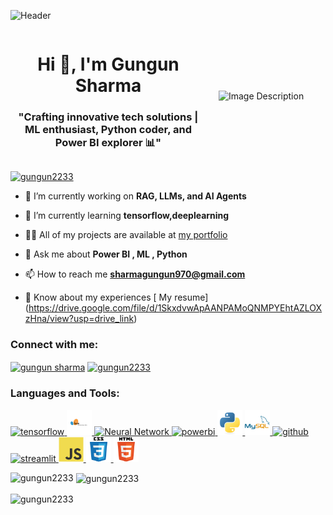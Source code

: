![Header](https://i.imgur.com/9XAhuXl.png)
<div style="overflow: hidden; display: flex; flex-direction: row-reverse; align-items: center;">
    <img src="https://miro.medium.com/v2/resize:fit:640/format:webp/1*vBi4Ycgdn5t3lu2SvQXuog.gif" alt="Image Description" style="width: 400px; margin-left: 20px;">
    <div>
        <h1 align="center">Hi 👋, I'm Gungun Sharma</h1>
        <h3 align="center">"Crafting innovative tech solutions | ML enthusiast, Python coder, and Power BI explorer 📊"</h3>
    </div>
</div>



<p align="left"> <a href="https://github.com/ryo-ma/github-profile-trophy"><img src="https://github-profile-trophy.vercel.app/?username=gungun2233" alt="gungun2233" /></a> </p>

- 🔭 I’m currently working on **RAG, LLMs, and AI Agents**

- 🌱 I’m currently learning **tensorflow,deeplearning**

- 👨‍💻 All of my projects are available at [my portfolio](https://gungun2233.github.io/my-portfolio/)

- 💬 Ask me about **Power BI , ML , Python**

- 📫 How to reach me **sharmagungun970@gmail.com**

- 📄 Know about my experiences  [ My resume] (https://drive.google.com/file/d/1SkxdvwApAANPAMoQNMPYEhtAZLOXzHna/view?usp=drive_link)

<h3 align="left">Connect with me:</h3>
<p align="left">
<a href="https://linkedin.com/in/gungun sharma" target="blank"><img align="center" src="https://raw.githubusercontent.com/rahuldkjain/github-profile-readme-generator/master/src/images/icons/Social/linked-in-alt.svg" alt="gungun sharma" height="30" width="40" /></a>
<a href="https://www.leetcode.com/gungun2233" target="blank"><img align="center" src="https://raw.githubusercontent.com/rahuldkjain/github-profile-readme-generator/master/src/images/icons/Social/leet-code.svg" alt="gungun2233" height="30" width="40" /></a>
</p>

<h3 align="left">Languages and Tools:</h3>
<a href="https://www.tensorflow.org" target="_blank" rel="noreferrer"> 
    <img src="https://www.vectorlogo.zone/logos/tensorflow/tensorflow-icon.svg" alt="tensorflow" width="40" height="40"/> 
</a>  
<a href="https://scikit-learn.org/" target="_blank" rel="noreferrer">
    <img src="https://raw.githubusercontent.com/scikit-learn/scikit-learn/main/doc/logos/scikit-learn-logo.svg" alt="scikit-learn" width="40" height="40"/>
</a>  
<a href="https://en.wikipedia.org/wiki/Artificial_neural_network" target="_blank" rel="noreferrer">
    <img src="https://upload.wikimedia.org/wikipedia/commons/thumb/e/e4/Artificial_neural_network.svg/512px-Artificial_neural_network.svg.png" alt="Neural Network" width="40" height="40"/>
</a>  
<a href="https://powerbi.microsoft.com/" target="_blank" rel="noreferrer">
    <img src="https://upload.wikimedia.org/wikipedia/commons/c/cf/New_Power_BI_Logo.svg" alt="powerbi" width="40" height="40"/>
</a>  
<a href="https://www.python.org" target="_blank" rel="noreferrer"> 
    <img src="https://raw.githubusercontent.com/devicons/devicon/master/icons/python/python-original.svg" alt="python" width="40" height="40"/> 
</a>  
<a href="https://www.mysql.com/" target="_blank" rel="noreferrer"> 
    <img src="https://raw.githubusercontent.com/devicons/devicon/master/icons/mysql/mysql-original-wordmark.svg" alt="mysql" width="40" height="40"/> 
</a>  
<a href="https://github.com/" target="_blank" rel="noreferrer">
    <img src="https://github.githubassets.com/images/modules/logos_page/GitHub-Mark.png" alt="github" width="40" height="40"/>
</a>  
<a href="https://streamlit.io/" target="_blank" rel="noreferrer">
    <img src="https://streamlit.io/images/brand/streamlit-mark-color.svg" alt="streamlit" width="40" height="40"/>
</a>  
<a href="https://developer.mozilla.org/en-US/docs/Web/JavaScript" target="_blank" rel="noreferrer">
    <img src="https://raw.githubusercontent.com/devicons/devicon/master/icons/javascript/javascript-original.svg" alt="javascript" width="40" height="40"/>
</a>

 
<a href="https://developer.mozilla.org/en-US/docs/Web/CSS" target="_blank" rel="noreferrer">
    <img src="https://raw.githubusercontent.com/devicons/devicon/master/icons/css3/css3-original-wordmark.svg" alt="css3" width="40" height="40"/>
</a>  

<a href="https://www.w3.org/html/" target="_blank" rel="noreferrer"> 
    <img src="https://raw.githubusercontent.com/devicons/devicon/master/icons/html5/html5-original-wordmark.svg" alt="html5" width="40" height="40"/> 
</a> 
 </p>

<p><img align="left" src="https://github-readme-stats.vercel.app/api/top-langs?username=gungun2233&show_icons=true&locale=en&layout=compact" alt="gungun2233" /></p>

<p>&nbsp;<img align="center" src="https://github-readme-stats.vercel.app/api?username=gungun2233&show_icons=true&locale=en" alt="gungun2233" /></p>

<p><img align="center" src="https://github-readme-streak-stats.herokuapp.com/?user=gungun2233&" alt="gungun2233" /></p>
